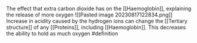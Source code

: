 The effect that extra carbon dioxide has on the [[Haemoglobin]], explaining the release of more oxygen
![[Pasted image 20230817122834.png]]
Increase in acidity caused by the hydrogen ions can change the [[Tertiary structure]] of any [[Proteins]], including [[Haemoglobin]]. This decreases the ability to hold as much oxygen
#definition 

